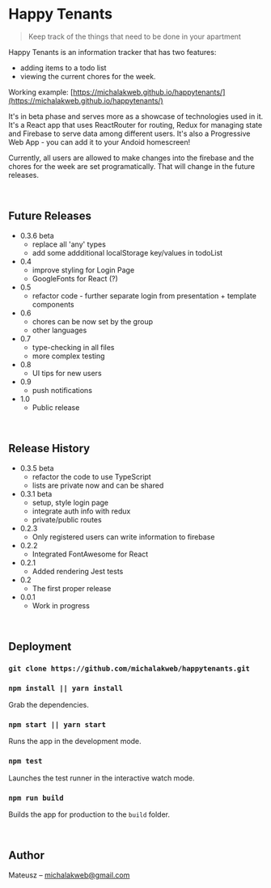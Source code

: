 # Happy Tenants
> Keep track of the things that need to be done in your apartment

Happy Tenants is an information tracker that has two features:
- adding items to a todo list
- viewing the current chores for the week.

Working example: [https://michalakweb.github.io/happytenants/](https://michalakweb.github.io/happytenants/)

It's in beta phase and serves more as a showcase of technologies used in it. It's a React app that uses ReactRouter for routing, Redux for managing state and Firebase to serve data among different users.  It's also a Progressive Web App - you can add it to your Andoid homescreen! 

Currently, all users are allowed to make changes into the firebase and the chores for the week are set programatically. That will change in the future releases. 

<br/>

## Future Releases
* 0.3.6 beta
    * replace all 'any' types
    * add some addditional localStorage key/values in todoList
* 0.4
    * improve styling for Login Page
    * GoogleFonts for React (?)
* 0.5
    * refactor code - further separate login from presentation + template components
* 0.6
    * chores can be now set by the group
    * other languages 
* 0.7 
    * type-checking in all files
    * more complex testing
* 0.8
    * UI tips for new users
* 0.9
    * push notifications
* 1.0
    * Public release


<br/>


## Release History
* 0.3.5 beta
    * refactor the code to use TypeScript
    * lists are private now and can be shared
* 0.3.1 beta
    * setup, style login page
    * integrate auth info with redux
    * private/public routes
* 0.2.3 
    * Only registered users can write information to firebase
* 0.2.2
    * Integrated FontAwesome for React
* 0.2.1
    * Added rendering Jest tests
* 0.2 
    * The first proper release
* 0.0.1 
    * Work in progress

<br/>
    
## Deployment

### `git clone https://github.com/michalakweb/happytenants.git`

### `npm install || yarn install`
Grab the dependencies.

### `npm start || yarn start`
Runs the app in the development mode.

### `npm test`
Launches the test runner in the interactive watch mode.

### `npm run build`
Builds the app for production to the `build` folder.

<br/>

## Author

Mateusz – michalakweb@gmail.com

